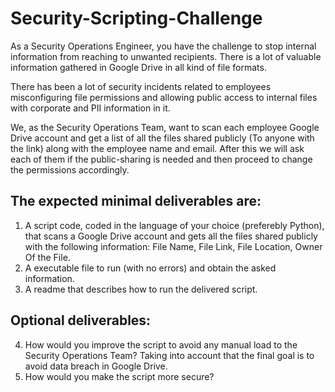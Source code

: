 # Security-Scripting-Challenge

As a Security Operations Engineer, you have the challenge to stop internal information from reaching to unwanted recipients. There is a lot of valuable information gathered in Google Drive in all kind of file formats. 

There has been a lot of security incidents related to employees misconfiguring file permissions and allowing public access to internal files with corporate and PII information in it. 

We, as the Security Operations Team, want to scan each employee Google Drive account and get a list of all the files shared publicly (To anyone with the link) along with the employee name and email. After this we will ask each of them if the public-sharing is needed and then proceed to change the permissions accordingly. 

## The expected minimal deliverables are:
1. A script code, coded in the language of your choice (preferebly Python), that scans a Google Drive account and gets all the files shared publicly with the following information: File Name, File Link, File Location, Owner Of the File.
2. A executable file to run (with no errors) and obtain the asked information.
3. A readme that describes how to run the delivered script.

## Optional deliverables:
4. How would you improve the script to avoid any manual load to the Security Operations Team? Taking into account that the final goal is to avoid data breach in Google Drive.
5. How would you make the script more secure?
